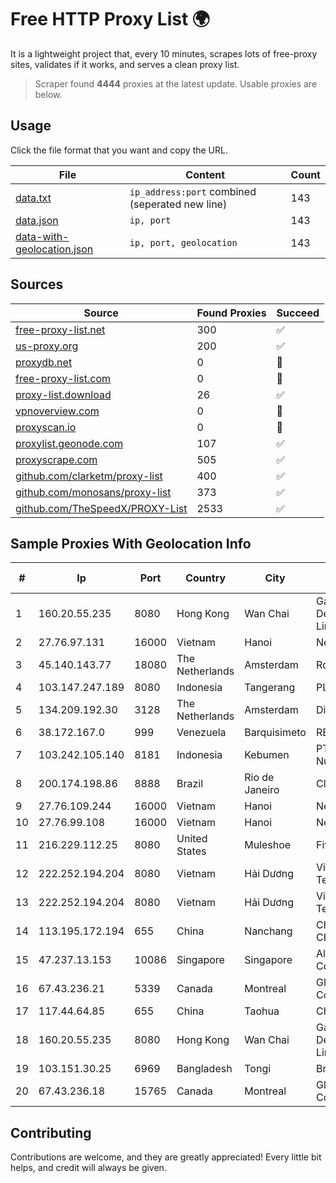 
# Free HTTP Proxy List 🌍

It is a lightweight project that, every 10 minutes, scrapes lots of free-proxy sites, validates if it works, and serves a clean proxy list.


> Scraper found **4444** proxies at the latest update. Usable proxies are below.

## Usage

Click the file format that you want and copy the URL.


|File|Content|Count|
|----|-------|-----|
|[data.txt](https://raw.githubusercontent.com/themiralay/Proxy-List-World/master/data.txt)|`ip_address:port` combined (seperated new line)|143|
|[data.json](https://raw.githubusercontent.com/themiralay/Proxy-List-World/master/data.json)|`ip, port`|143|
|[data-with-geolocation.json](https://raw.githubusercontent.com/themiralay/Proxy-List-World/master/data-with-geolocation.json)|`ip, port, geolocation`|143|

## Sources

|Source|Found Proxies|Succeed|
|------|-------------|-------|
|[free-proxy-list.net](https://free-proxy-list.net)|300|✅|
|[us-proxy.org](https://www.us-proxy.org)|200|✅|
|[proxydb.net](http://proxydb.net)|0|🚫|
|[free-proxy-list.com](https://free-proxy-list.com/?page=&port=&type%5B%5D=http&type%5B%5D=https&up_time=0&search=Search)|0|🚫|
|[proxy-list.download](https://www.proxy-list.download/HTTP)|26|✅|
|[vpnoverview.com](https://vpnoverview.com/privacy/anonymous-browsing/free-proxy-servers)|0|🚫|
|[proxyscan.io](https://www.proxyscan.io)|0|🚫|
|[proxylist.geonode.com](https://proxylist.geonode.com/api/proxy-list?limit=300&page=1&sort_by=lastChecked&sort_type=desc&protocols=http,https)|107|✅|
|[proxyscrape.com](https://api.proxyscrape.com/v2/?request=displayproxies&protocol=http&timeout=10000&country=all&ssl=all&anonymity=all)|505|✅|
|[github.com/clarketm/proxy-list](https://raw.githubusercontent.com/clarketm/proxy-list/master/proxy-list-raw.txt)|400|✅|
|[github.com/monosans/proxy-list](https://raw.githubusercontent.com/monosans/proxy-list/main/proxies/http.txt)|373|✅|
|[github.com/TheSpeedX/PROXY-List](https://raw.githubusercontent.com/TheSpeedX/PROXY-List/master/http.txt)|2533|✅|


## Sample Proxies With Geolocation Info

|#|Ip|Port|Country|City|Internet Service Provider|
|-|--|----|-------|----|-------------------------|
|1|160.20.55.235|8080|Hong Kong|Wan Chai|Gateway Technology Development Company Limited|
|2|27.76.97.131|16000|Vietnam|Hanoi|Newass2011xDSLHCMC|
|3|45.140.143.77|18080|The Netherlands|Amsterdam|RoyaleHosting BV|
|4|103.147.247.189|8080|Indonesia|Tangerang|PLBNET|
|5|134.209.192.30|3128|The Netherlands|Amsterdam|DigitalOcean, LLC|
|6|38.172.167.0|999|Venezuela|Barquisimeto|RED SERVITEL, CA|
|7|103.242.105.140|8181|Indonesia|Kebumen|PT Lintas Jaringan Nusantara|
|8|200.174.198.86|8888|Brazil|Rio de Janeiro|Claro S.A|
|9|27.76.109.244|16000|Vietnam|Hanoi|Newass2011xDSLHCMC|
|10|27.76.99.108|16000|Vietnam|Hanoi|Newass2011xDSLHCMC|
|11|216.229.112.25|8080|United States|Muleshoe|Five Area Systems, LLC|
|12|222.252.194.204|8080|Vietnam|Hải Dương|VietNam Post and Telecom Corporation|
|13|222.252.194.204|8080|Vietnam|Hải Dương|VietNam Post and Telecom Corporation|
|14|113.195.172.194|655|China|Nanchang|China Unicom CHINA169 Network|
|15|47.237.13.153|10086|Singapore|Singapore|Alibaba (US) Technology Co., Ltd.|
|16|67.43.236.21|5339|Canada|Montreal|GloboTech Communications|
|17|117.44.64.85|655|China|Taohua|Chinanet|
|18|160.20.55.235|8080|Hong Kong|Wan Chai|Gateway Technology Development Company Limited|
|19|103.151.30.25|6969|Bangladesh|Tongi|Bright Star Network|
|20|67.43.236.18|15765|Canada|Montreal|GloboTech Communications|



## Contributing

Contributions are welcome, and they are greatly appreciated! Every
little bit helps, and credit will always be given.

